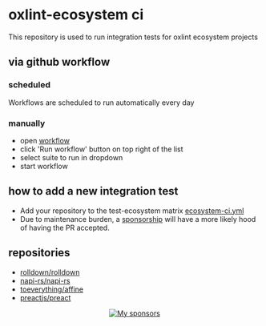# oxlint-ecosystem ci

This repository is used to run integration tests for oxlint ecosystem projects

## via github workflow

### scheduled

Workflows are scheduled to run automatically every day

### manually

* open [workflow](https://github.com/oxc-project/oxlint-ecosystem-ci/actions/workflows/ecosystem-ci.yml)
* click 'Run workflow' button on top right of the list
* select suite to run in dropdown
* start workflow

## how to add a new integration test

* Add your repository to the test-ecosystem matrix [ecosystem-ci.yml](https://github.com/oxc-project/oxlint-ecosystem-ci/blob/main/.github/workflows/ecosystem-ci.yml)
* Due to maintenance burden, a [sponsorship](https://github.com/sponsors/Boshen) will have a more likely hood of having the PR accepted.

## repositories

* [rolldown/rolldown](https://github.com/rolldown-rs/rolldown)
* [napi-rs/napi-rs](https://github.com/napi-rs/napi-rs)
* [toeverything/affine](https://github.com/toeverything/affine)
* [preactjs/preact](https://github.com/preactjs/preact)

<p align="center">
  <a href="https://github.com/sponsors/Boshen">
    <img src="https://cdn.jsdelivr.net/gh/boshen/sponsors/sponsors.svg" alt="My sponsors" />
  </a>
</p>
